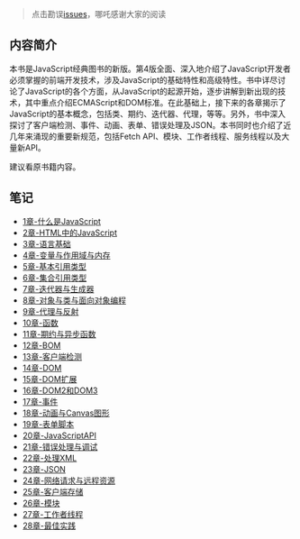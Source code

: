 > 点击勘误[issues](https://github.com/webVueBlog/learn-web/issues)，哪吒感谢大家的阅读

## 内容简介

本书是JavaScript经典图书的新版。第4版全面、深入地介绍了JavaScript开发者必须掌握的前端开发技术，涉及JavaScript的基础特性和高级特性。书中详尽讨论了JavaScript的各个方面，从JavaScript的起源开始，逐步讲解到新出现的技术，其中重点介绍ECMAScript和DOM标准。在此基础上，接下来的各章揭示了JavaScript的基本概念，包括类、期约、迭代器、代理，等等。另外，书中深入探讨了客户端检测、事件、动画、表单、错误处理及JSON。本书同时也介绍了近几年来涌现的重要新规范，包括Fetch API、模块、工作者线程、服务线程以及大量新API。

建议看原书籍内容。

## 笔记

- [1章-什么是JavaScript](/JavaScript-advanced-programming/1章-什么是JavaScript)
- [2章-HTML中的JavaScript](/JavaScript-advanced-programming/2章-HTML中的JavaScript)
- [3章-语言基础](/JavaScript-advanced-programming/3章-语言基础)
- [4章-变量与作用域与内存](/JavaScript-advanced-programming/4章-变量与作用域与内存)
- [5章-基本引用类型](/JavaScript-advanced-programming/5章-基本引用类型)
- [6章-集合引用类型](/JavaScript-advanced-programming/6章-集合引用类型)
- [7章-迭代器与生成器](/JavaScript-advanced-programming/7章-迭代器与生成器)
- [8章-对象与类与面向对象编程](/JavaScript-advanced-programming/8章-对象与类与面向对象编程)
- [9章-代理与反射](/JavaScript-advanced-programming/9章-代理与反射)
- [10章-函数](/JavaScript-advanced-programming/10章-函数)
- [11章-期约与异步函数](/JavaScript-advanced-programming/11章-期约与异步函数)
- [12章-BOM](/JavaScript-advanced-programming/12章-BOM)
- [13章-客户端检测](/JavaScript-advanced-programming/13章-客户端检测)
- [14章-DOM](/JavaScript-advanced-programming/14章-DOM)
- [15章-DOM扩展](/JavaScript-advanced-programming/15章-DOM扩展)
- [16章-DOM2和DOM3](/JavaScript-advanced-programming/16章-DOM2和DOM3)
- [17章-事件](/JavaScript-advanced-programming/17章-事件)
- [18章-动画与Canvas图形](/JavaScript-advanced-programming/18章-动画与Canvas图形)
- [19章-表单脚本](/JavaScript-advanced-programming/19章-表单脚本)
- [20章-JavaScriptAPI](/JavaScript-advanced-programming/20章-JavaScriptAPI)
- [21章-错误处理与调试](/JavaScript-advanced-programming/21章-错误处理与调试)
- [22章-处理XML](/JavaScript-advanced-programming/22章-处理XML)
- [23章-JSON](/JavaScript-advanced-programming/23章-JSON)
- [24章-网络请求与远程资源](/JavaScript-advanced-programming/24章-网络请求与远程资源)
- [25章-客户端存储](/JavaScript-advanced-programming/25章-客户端存储)
- [26章-模块](/JavaScript-advanced-programming/26章-模块)
- [27章-工作者线程](/JavaScript-advanced-programming/27章-工作者线程)
- [28章-最佳实践](/JavaScript-advanced-programming/28章-最佳实践)
